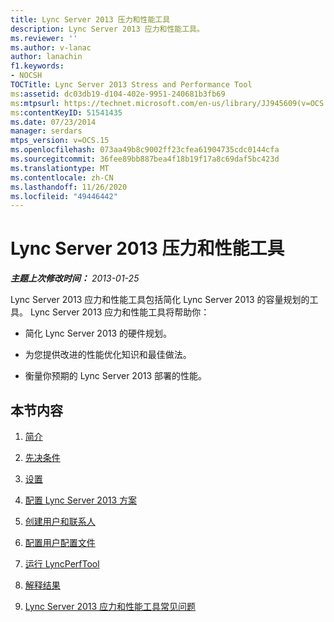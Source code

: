 ```yaml
---
title: Lync Server 2013 压力和性能工具
description: Lync Server 2013 应力和性能工具。
ms.reviewer: ''
ms.author: v-lanac
author: lanachin
f1.keywords:
- NOCSH
TOCTitle: Lync Server 2013 Stress and Performance Tool
ms:assetid: dc03db19-d104-402e-9951-240681b3fb69
ms:mtpsurl: https://technet.microsoft.com/en-us/library/JJ945609(v=OCS.15)
ms:contentKeyID: 51541435
ms.date: 07/23/2014
manager: serdars
mtps_version: v=OCS.15
ms.openlocfilehash: 073aa49b8c9002ff23cfea61904735cdc0144cfa
ms.sourcegitcommit: 36fee89bb887bea4f18b19f17a8c69daf5bc423d
ms.translationtype: MT
ms.contentlocale: zh-CN
ms.lasthandoff: 11/26/2020
ms.locfileid: "49446442"
---
```

# <a name="lync-server-2013-stress-and-performance-tool"></a>Lync Server 2013 压力和性能工具

<div data-xmlns="http://www.w3.org/1999/xhtml">

<div class="topic" data-xmlns="http://www.w3.org/1999/xhtml" data-msxsl="urn:schemas-microsoft-com:xslt" data-cs="https://msdn.microsoft.com/">

<div data-asp="https://msdn2.microsoft.com/asp">



</div>

<div id="mainSection">

<div id="mainBody">

<span> </span>

_**主题上次修改时间：** 2013-01-25_

Lync Server 2013 应力和性能工具包括简化 Lync Server 2013 的容量规划的工具。 Lync Server 2013 应力和性能工具将帮助你：

  - 简化 Lync Server 2013 的硬件规划。

  - 为您提供改进的性能优化知识和最佳做法。

  - 衡量你预期的 Lync Server 2013 部署的性能。

<div>

## <a name="in-this-section"></a>本节内容

1.  [简介](introduction.md)

2.  [先决条件](prerequisites.md)

3.  [设置](setup.md)

4.  [配置 Lync Server 2013 方案](configure-lync-server-2013-scenarios.md)

5.  [创建用户和联系人](create-users-and-contacts.md)

6.  [配置用户配置文件](configure-user-profile.md)

7.  [运行 LyncPerfTool](run-lyncperftool.md)

8.  [解释结果](interpreting-the-results.md)

9.  [Lync Server 2013 应力和性能工具常见问题](lync-server-2013-stress-and-performance-tool-faq.md)

</div>

</div>

<span> </span>

</div>

</div>

</div>

